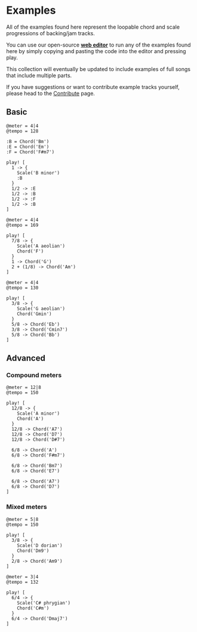 # Examples

All of the examples found here represent the loopable chord and scale progressions of backing/jam tracks.

You can use our open-source **[web editor](https://editor.codebach.tech)** to run any of the examples found here by simply copying and pasting the code into the editor and pressing play.

This collection will eventually be updated to include examples of full songs that include multiple parts.

If you have suggestions or want to contribute example tracks yourself, please head to the [Contribute](contribute) page.

## Basic

```bach
@meter = 4|4
@tempo = 128

:B = Chord('Bm')
:E = Chord('Em')
:F = Chord('F#m7')

play! [
  1 -> {
    Scale('B minor')
    :B
  }
  1/2 -> :E
  1/2 -> :B
  1/2 -> :F
  1/2 -> :B
]
```

```bach
@meter = 4|4
@tempo = 169

play! [
  7/8 -> {
    Scale('A aeolian')
    Chord('F')
  }
  1 -> Chord('G')
  2 + (1/8) -> Chord('Am')
]
```

```bach
@meter = 4|4
@tempo = 130

play! [
  3/8 -> {
    Scale('G aeolian')
    Chord('Gmin')
  }
  5/8 -> Chord('Eb')
  3/8 -> Chord('Cmin7')
  5/8 -> Chord('Bb')
]
```

## Advanced

### Compound meters

```bach
@meter = 12|8
@tempo = 150

play! [
  12/8 -> {
    Scale('A minor')
    Chord('A')
  }
  12/8 -> Chord('A7')
  12/8 -> Chord('D7')
  12/8 -> Chord('D#7')

  6/8 -> Chord('A')
  6/8 -> Chord('F#m7')

  6/8 -> Chord('Bm7')
  6/8 -> Chord('E7')

  6/8 -> Chord('A7')
  6/8 -> Chord('D7')
]
```

### Mixed meters

```bach
@meter = 5|8
@tempo = 150

play! [
  3/8 -> {
    Scale('D dorian')
    Chord('Dm9')
  }
  2/8 -> Chord('Am9')
]
```

```bach
@meter = 3|4
@tempo = 132

play! [
  6/4 -> {
    Scale('C# phrygian')
    Chord('C#m')
  }
  6/4 -> Chord('Dmaj7')
]
```
